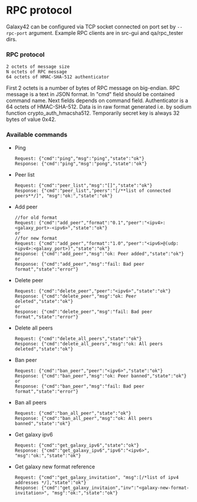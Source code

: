# RPC protocol
Galaxy42 can be configured via TCP socket connected on port set by `--rpc-port` argument. Example RPC clients are in src-gui and qa/rpc_tester dirs.

### RPC protocol
```
2 octets of message size
N octets of RPC message
64 octets of HMAC-SHA-512 authenticator
```
First 2 octets is a number of bytes of RPC message on big-endian.
RPC message is a text in JSON format. In "cmd" field should be contained command name. Next fields depends on command field.
Authenticator is a 64 octets of HMAC-SHA-512. Data is in raw format generated i.e. by sodium function crypto_auth_hmacsha512. Temporarily secret key is always 32 bytes of value 0x42.

### Available commands

* Ping

  ```
  Request: {"cmd":"ping","msg":"ping","state":"ok"}
  Response: {"cmd":"ping","msg":"pong","state":"ok"}
  ```
* Peer list
  ```
  Request: {"cmd":"peer_list","msg":"[]","state":"ok"}
  Response: {"cmd":"peer_list","peers":"[/**list of connected peers**/]", "msg":"ok:","state":"ok"}
  ```
* Add peer
  ```
  //for old format
  Request: {"cmd":"add_peer","format":"0.1","peer":"<ipv4>:<galaxy_port>-<ipv6>","state":"ok"}
  or
  //for new format
  Request: {"cmd":"add_peer","format":"1.0","peer":"<ipv6>@(udp:<ipv4>:<galaxy_port>)","state":"ok"}
  Response: {"cmd":"add_peer","msg":"ok: Peer added","state":"ok"}
  or
  Response: {"cmd":"add_peer","msg":"fail: Bad peer format","state":"error"}
  ```
* Delete peer
  ```
  Request: {"cmd":"delete_peer","peer":"<ipv6>","state":"ok"}
  Response: {"cmd":"delete_peer","msg":"ok: Peer deleted","state":"ok"}
  or
  Response: {"cmd":"delete_peer","msg":"fail: Bad peer format","state":"error"}
  ```
* Delete all peers
  ```
  Request: {"cmd":"delete_all_peers","state":"ok"}
  Response: {"cmd":"delete_all_peers","msg":"ok: All peers deleted","state":"ok"}
  ```
* Ban peer
  ```
  Request: {"cmd":"ban_peer","peer":"<ipv6>","state":"ok"}
  Response: {"cmd":"ban_peer","msg":"ok: Peer banned","state":"ok"}
  or
  Response: {"cmd":"ban_peer","msg":"fail: Bad peer format","state":"error"}
  ```
* Ban all peers
  ```
  Request: {"cmd":"ban_all_peer","state":"ok"}
  Response: {"cmd":"ban_all_peer","msg":"ok: All peers banned","state":"ok"}
  ```
* Get galaxy ipv6
  ```
  Request: {"cmd":"get_galaxy_ipv6","state":"ok"}
  Response: {"cmd":"get_galaxy_ipv6","ipv6":"<ipv6>", "msg":"ok:","state":"ok"}
  ```
* Get galaxy new format reference
  ```
  Request: {"cmd":"get_galaxy_invitation", "msg":[/*list of ipv4 addresses */],"state":"ok"}
  Response: {"cmd":"get_galaxy_invitaion","inv":"<galaxy-new-format-invitation>", "msg":"ok:","state":"ok"}
  ```
